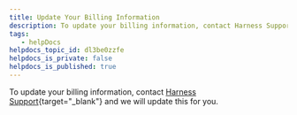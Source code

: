```yaml
---
title: Update Your Billing Information
description: To update your billing information, contact Harness Support and we will update this for you.
tags: 
   - helpDocs
helpdocs_topic_id: dl3be0zzfe
helpdocs_is_private: false
helpdocs_is_published: true
---
```


To update your billing information, contact [Harness
Support](mailto:support@harness.io){target="_blank"} and we will update
this for you.
